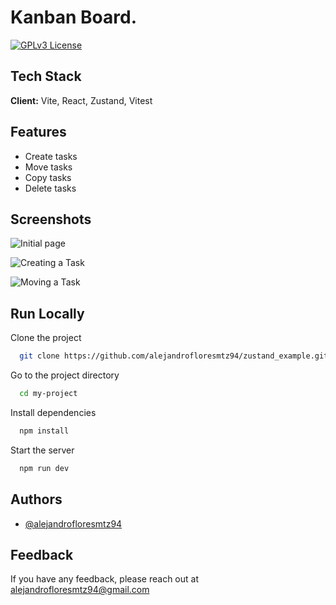 # Kanban Board.

[![GPLv3 License](https://img.shields.io/badge/License-GPL%20v3-yellow.svg)](https://opensource.org/licenses/)
## Tech Stack

**Client:** Vite, React, Zustand, Vitest
## Features

- Create tasks
- Move tasks
- Copy tasks
- Delete tasks
## Screenshots

![Initial page](https://github.com/alejandrofloresmtz94/zustand_example/assets/54324536/1f1e4e3a-bcc8-495d-8f40-0bf1f6ce9909)

![Creating a Task](https://github.com/alejandrofloresmtz94/zustand_example/assets/54324536/a75a7152-d8f3-4ad5-b5ce-c6511abb8083)

![Moving a Task](https://github.com/alejandrofloresmtz94/zustand_example/assets/54324536/d648e452-3dce-41a4-a031-af653983c3b4)
## Run Locally

Clone the project

```bash
  git clone https://github.com/alejandrofloresmtz94/zustand_example.git
```

Go to the project directory

```bash
  cd my-project
```

Install dependencies

```bash
  npm install
```

Start the server

```bash
  npm run dev   
```


## Authors

- [@alejandrofloresmtz94](https://github.com/alejandrofloresmtz94)


## Feedback

If you have any feedback, please reach out at alejandrofloresmtz94@gmail.com


